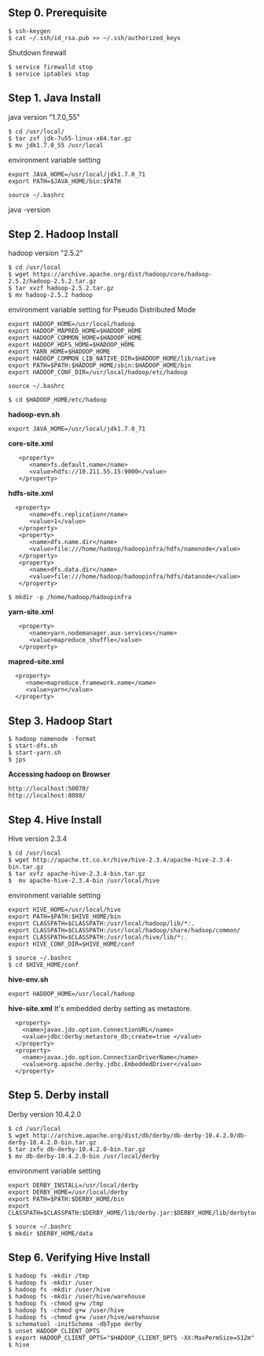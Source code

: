 ## Step 0. Prerequisite
```
$ ssh-keygen
$ cat ~/.ssh/id_rsa.pub >> ~/.ssh/authorized_keys
```
Shutdown firewall
```
$ service firewalld stop
$ service iptables stop
```

## Step 1. Java Install
java version "1.7.0_55"
```
$ cd /usr/local/
$ tar zxf jdk-7u55-linux-x64.tar.gz
$ mv jdk1.7.0_55 /usr/local
```
environment variable setting
```
export JAVA_HOME=/usr/local/jdk1.7.0_71
export PATH=$JAVA_HOME/bin:$PATH
```
```
source ~/.bashrc
```
java -version

## Step 2. Hadoop Install
hadoop version "2.5.2"
```
$ cd /usr/local
$ wget https://archive.apache.org/dist/hadoop/core/hadoop-2.5.2/hadoop-2.5.2.tar.gz
$ tar xvzf hadoop-2.5.2.tar.gz
$ mv hadoop-2.5.2 hadoop
```
environment variable setting for Pseudo Distributed Mode
```
export HADOOP_HOME=/usr/local/hadoop
export HADOOP_MAPRED_HOME=$HADOOP_HOME
export HADOOP_COMMON_HOME=$HADOOP_HOME
export HADOOP_HDFS_HOME=$HADOOP_HOME
export YARN_HOME=$HADOOP_HOME
export HADOOP_COMMON_LIB_NATIVE_DIR=$HADOOP_HOME/lib/native
export PATH=$PATH:$HADOOP_HOME/sbin:$HADOOP_HOME/bin
export HADOOP_CONF_DIR=/usr/local/hadoop/etc/hadoop
```
```
source ~/.bashrc
```
```
$ cd $HADOOP_HOME/etc/hadoop
```
**hadoop-evn.sh**
```
export JAVA_HOME=/usr/local/jdk1.7.0_71
```
**core-site.xml**
```
   <property>
      <name>fs.default.name</name>
      <value>hdfs://10.211.55.15:9000</value>
   </property>
```
**hdfs-site.xml**
```
  <property>
      <name>dfs.replication</name>
      <value>1</value>
   </property>
   <property>
      <name>dfs.name.dir</name>
      <value>file:///home/hadoop/hadoopinfra/hdfs/namenode</value>
   </property>
   <property>
      <name>dfs.data.dir</name>
      <value>file:///home/hadoop/hadoopinfra/hdfs/datanode</value>
   </property>
```
```
$ mkdir -p /home/hadoop/hadoopinfra
```

**yarn-site.xml**
```
   <property>
      <name>yarn.nodemanager.aux-services</name>
      <value>mapreduce_shuffle</value>
   </property>
 ```
 **mapred-site.xml**
 ```
   <property>
      <name>mapreduce.framework.name</name>
      <value>yarn</value>
   </property>
```
## Step 3. Hadoop Start

```
$ hadoop namenode -format
$ start-dfs.sh
$ start-yarn.sh
$ jps
```
**Accessing hadoop on Browser**
```
http://localhost:50070/
http://localhost:8088/
```
## Step 4. Hive Install
Hive version 2.3.4
```
$ cd /usr/local
$ wget http://apache.tt.co.kr/hive/hive-2.3.4/apache-hive-2.3.4-bin.tar.gz
$ tar xvfz apache-hive-2.3.4-bin.tar.gz
$  mv apache-hive-2.3.4-bin /usr/local/hive
```
environment variable setting
```
export HIVE_HOME=/usr/local/hive
export PATH=$PATH:$HIVE_HOME/bin
export CLASSPATH=$CLASSPATH:/usr/local/hadoop/lib/*:.
export CLASSPATH=$CLASSPATH:/usr/local/hadoop/share/hadoop/common/
export CLASSPATH=$CLASSPATH:/usr/local/hive/lib/*:.
export HIVE_CONF_DIR=$HIVE_HOME/conf
```
```
$ source ~/.bashrc
$ cd $HIVE_HOME/conf
```
**hive-env.sh**
```
export HADOOP_HOME=/usr/local/hadoop
```
**hive-site.xml**
It's embedded derby setting as metastore.
```
  <property>
    <name>javax.jdo.option.ConnectionURL</name>
    <value>jdbc:derby:metastore_db;create=true </value>
  </property>
  <property>
    <name>javax.jdo.option.ConnectionDriverName</name>
    <value>org.apache.derby.jdbc.EmbeddedDriver</value>
  </property>
```
## Step 5. Derby install
Derby version 10.4.2.0
```
$ cd /usr/local
$ wget http://archive.apache.org/dist/db/derby/db-derby-10.4.2.0/db-derby-10.4.2.0-bin.tar.gz
$ tar zxfv db-derby-10.4.2.0-bin.tar.gz
$ mv db-derby-10.4.2.0-bin /usr/local/derby
```
environment variable setting
```
export DERBY_INSTALL=/usr/local/derby
export DERBY_HOME=/usr/local/derby
export PATH=$PATH:$DERBY_HOME/bin
export CLASSPATH=$CLASSPATH:$DERBY_HOME/lib/derby.jar:$DERBY_HOME/lib/derbytools.jar
```
```
$ source ~/.bashrc
$ mkdir $DERBY_HOME/data
```
## Step 6. Verifying Hive Install
```
$ hadoop fs -mkdir /tmp
$ hadoop fs -mkdir /user
$ hadoop fs -mkdir /user/hive
$ hadoop fs -mkdir /user/hive/warehouse
$ hadoop fs -chmod g+w /tmp
$ hadoop fs -chmod g+w /user/hive
$ hadoop fs -chmod g+w /user/hive/warehouse
$ schematool -initSchema -dbType derby
$ unset HADOOP_CLIENT_OPTS
$ export HADOOP_CLIENT_OPTS="$HADOOP_CLIENT_OPTS -XX:MaxPermSize=512m"
$ hive
```
